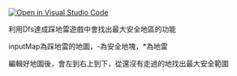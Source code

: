 [![Open in Visual Studio Code](https://classroom.github.com/assets/open-in-vscode-c66648af7eb3fe8bc4f294546bfd86ef473780cde1dea487d3c4ff354943c9ae.svg)](https://classroom.github.com/online_ide?assignment_repo_id=9738022&assignment_repo_type=AssignmentRepo)

利用Dfs達成踩地雷遊戲中會找出最大安全地區的功能

inputMap為踩地雷的地圖，-為安全地塊，*為地雷

編輯好地圖後，會左到右上到下，從還沒有走過的地找出最大安全範圍
